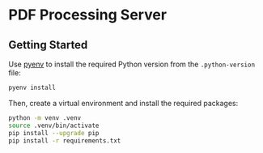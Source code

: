 PDF Processing Server
=====================

## Getting Started

Use [pyenv]() to install the required Python version from the `.python-version` file:

```bash
pyenv install
```
Then, create a virtual environment and install the required packages:

```bash
python -m venv .venv
source .venv/bin/activate
pip install --upgrade pip
pip install -r requirements.txt
```

